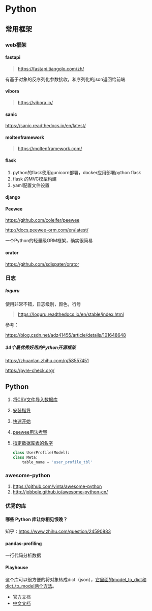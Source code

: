 Python
===

## 常用框架

### web框架

#### fastapi

> https://fastapi.tiangolo.com/zh/

有基于对象的反序列化参数接收，和序列化的json返回给前端

#### vibora

> https://vibora.io/

#### sanic
https://sanic.readthedocs.io/en/latest/

####  moltenframework

> https://moltenframework.com/

#### flask

1. python的flask使用gunicorn部署，docker应用部署python flask
2. flask 的MVC模型构建
3. yaml配置文件设置

#### django

#### Peewee

https://github.com/coleifer/peewee

http://docs.peewee-orm.com/en/latest/

一个Python的轻量级ORM框架，确实很简易

#### orator

https://github.com/sdispater/orator



### 日志

##### loguru
使用非常不错，日志级别，颜色，行号
> https://loguru.readthedocs.io/en/stable/index.html

参考：

https://blog.csdn.net/adz41455/article/details/101648648

#####  34个最优秀好用的Python开源框架
https://zhuanlan.zhihu.com/p/58557451

https://pyre-check.org/

## Python



1. [将CSV文件导入数据库](https://gitee.com/cctv-eric/peewee-python)
1. [安装指导](http://docs.peewee-orm.com/en/latest/peewee/installation.html)
1. [快速开始](https://www.jianshu.com/p/16d1c330810c)
1. [peewee用法考察](https://www.jianshu.com/p/182ea382b99f)
1. [指定数据库表的名字](https://www.osgeo.cn/peewee/peewee/models.html#creating-model-tables)

    ```python
    class UserProfile(Model):
    class Meta:
        table_name = 'user_profile_tbl'
    ```

### awesome-python

1. https://github.com/vinta/awesome-python
1. http://jobbole.github.io/awesome-python-cn/

### 优秀的库

#### 哪些 Python 库让你相见恨晚？

知乎：https://www.zhihu.com/question/24590883

#### pandas-profiling

一行代码分析数据

#### Playhouse

这个库可以很方便的将对象转成dict（json），[它里面的model_to_dict和dict_to_model两个方法](https://www.cnblogs.com/fnng/p/6879779.html)。

* [官方文档](http://docs.peewee-orm.com/en/latest/)
* [中文文档](https://www.osgeo.cn/peewee/index.html)
